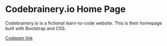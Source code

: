 # Codebrainery.io Home Page

Codebrainery.io is a fictional learn-to-code website. This is their homepage built with Bootstrap and CSS.

[Codepen link](https://codepen.io/ashalexis/pen/qBOWmyb)
